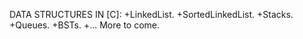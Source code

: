 DATA STRUCTURES IN [C]:
+LinkedList.
+SortedLinkedList.
+Stacks.
+Queues.
+BSTs.
+...
More to come.
